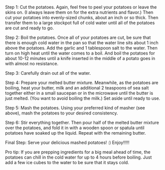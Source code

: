 Step 1: Cut the potatoes.  Again, feel free to peel your potatoes or leave the skins on.  (I always leave them on for the extra nutrients and flavor.)  Then cut your potatoes into evenly-sized chunks, about an inch or so thick.  Then transfer them to a large stockpot full of cold water until all of the potatoes are cut and ready to go.

Step 2: Boil the potatoes.  Once all of your potatoes are cut, be sure that there is enough cold water in the pan so that the water line sits about 1 inch above the potatoes.  Add the garlic and 1 tablespoon salt to the water.  Then turn on high heat until the water comes to a boil.  And boil the potatoes for about 10-12 minutes until a knife inserted in the middle of a potato goes in with almost no resistance.  

Step 3: Carefully drain out all of the water.

Step 4: Prepare your melted butter mixture.  Meanwhile, as the potatoes are boiling, heat your butter, milk and an additional 2 teaspoons of sea salt together either in a small saucepan or in the microwave until the butter is just melted.  (You want to avoid boiling the milk.)  Set aside until ready to use.

Step 5: Mash the potatoes.  Using your preferred kind of masher (see above), mash the potatoes to your desired consistency.

Step 6: Stir everything together.  Then pour half of the melted butter mixture over the potatoes, and fold it in with a wooden spoon or spatula until potatoes have soaked up the liquid.  Repeat with the remaining butter.  

Final Step: Serve your delicious mashed potatoes! :) Enjoy!!!!!

Pro tip: If you are prepping ingredients for a big meal ahead of time, the potatoes can chill in the cold water for up to 4 hours before boiling.  Just add a few ice cubes to the water to be sure that it stays cold.
